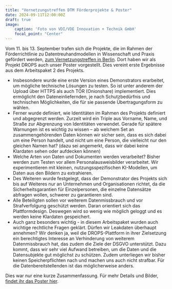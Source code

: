 ```yaml
---
title: "Vernetzungstreffen DTM Förderprojekte & Poster"
date: 2024-09-11T12:00:00Z
draft: true
image:
    caption: 'Foto von VDI/VDE Innovation + Technik GmbH'
    focal_point: "Center"
---
```


Vom 11. bis 13. September trafen sich die Projekte, die im Rahmen der Förderrichtlinie zu Datentreuhandmodellen in Wissenschaft und Praxis gefördert werden, [zum Vernetzungstreffen in Berlin](https://www.bildung-forschung.digital/digitalezukunft/de/technologie/daten/vernetzungskonferenz_datentreuhandmodelle/vernetzungskonferenz_datentreuhandmodelle.html?nn=249022). Dort haben wir als Projekt DROPS auch unser Poster vorgestellt. Dies vereint erste Ergebnisse aus dem Arbeitspaket 2 des Projekts.

* Insbesondere wurde eine erste Version eines Demonstrators erarbeitet, um mögliche technische Lösungen zu testen. So ist unter anderem der Upload über HTTPS als auch TOR (Onionshare) implementiert. Dies ermöglicht den Dateneinliefernden, je nach Schutzbedürfnis und technischen Möglichkeiten, die für sie passende Übertragungsform zu wählen.
* Ferner wurde definiert, wie Identitäten im Rahmen des Projekts definiert und abgegrenzt werden. Zurzeit wird ein Triple aus Vorname, Name, und Straße zur Abgrenzung von Identitäten verwendet. Gerade für spätere Warnungen ist es wichtig zu wissen – ab welchem Set an zusammengehörenden Daten können wir sicher sein, dass es sich dabei um eine Person handelt, und nicht um eine Person, die vielleicht nur den gleichen Namen hat? (dazu sei angemerkt, dass wir dabei keine Klardaten sehen oder aufdecken können)
* Welche Arten von Daten und Dokumenten werden verarbeitet? Bisher werden zum Testen vor allem Personalausweisbilder verarbeitet. Wir experimentieren mit kleinen, nutzungsspezifischen KI-Modellen, um Daten aus den Bildern zu extrahieren.
* Des Weiteren wurde festgelegt, dass der Demonstrator des Projekts sich bis auf Weiteres nur an Unternehmen und Organisationen richtet, da die Sicherheitsgarantien für Einzelpersonen, die einzelne Datensätze abfragen wollen, schwerer zu garantieren sind.
* Alle Beteiligten sollen vor weiterem Datenmissbrauch und vor Strafverfolgung geschützt werden. Daran orientiert sich das Plattformdesign. Deswegen wird so wenig wie möglich geloggt und es werden keine Klardaten gespeichert.
* Auch ganz besonders wichtig - in diesem Arbeitspaket wurden auch wichtige rechtliche Fragen geklärt. Dürfen wir Leakdaten überhaupt annehmen? Wir denken ja, weil die DROPS-Plattform in ihrer Zielsetzung ein berechtigtes Interesse an Verhinderung von weiterem Datenmissbrauch hat, das zudem die Ziele der DSGVO unterstützt. Dazu kommt, dass wir sehr viel Aufwand betreiben, um die Daten und die Datensubjekte gut möglichst zu schützen. Zudem unterliegen wir bisher keinen Speicherpflichten nach und machen uns auch nicht strafbar. Für die Datenbereitstellenden ist das möglicherweise anders.

Dies war nur eine kurze Zusammenfassung. Für mehr Details und Bilder, [findet ihr das Poster hier](https://itsec.cs.uni-bonn.de/drops/de/veroeffentlichungen/).